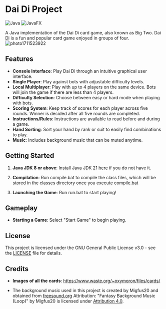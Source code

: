 # Dai Di Project

![Java](https://img.shields.io/badge/java-%23ED8B00.svg?style=for-the-badge&logo=openjdk&logoColor=white)
![JavaFX](https://img.shields.io/badge/javafx-%23FF0000.svg?style=for-the-badge&logo=javafx&logoColor=white)

A Java implementation of the Dai Di card game, also known as Big Two. Dai Di is a fun and popular card game enjoyed in groups of four.
![photo1711523922](https://github.com/kth333/dai-di/assets/143651427/16b52206-5d32-4a57-a56f-bf10392658cc)

## Features

- **Console Interface**: Play Dai Di through an intuitive graphical user interface.
- **Single Player**: Play against bots with adjustable difficulty levels.
- **Local Multiplayer**: Play with up to 4 players on the same device. Bots will join the game if there are less than 4 players.
- **Difficulty Selection**: Choose between easy or hard mode when playing with bots. 
- **Scoring System**: Keep track of scores for each player across five rounds. Winner is decided after all five rounds are completed.
- **Instructions/Rules**: Instructions are available to read before and during a game.
- **Hand Sorting**: Sort your hand by rank or suit to easily find combinations to play.
- **Music**: Includes background music that can be muted anytime.

## Getting Started

1. **Java JDK 8 or above**: Install Java JDK 21 [here](https://www.oracle.com/java/technologies/javase/jdk21-archive-downloads.html) if you do not have it.

2. **Compilation**: Run compile.bat to compile the class files, which will be stored in the classes directory once you execute compile.bat

3. **Launching the Game**: Run run.bat to start playing!

## Gameplay

- **Starting a Game**: Select "Start Game" to begin playing.

## License
This project is licensed under the GNU General Public License v3.0 - see the [LICENSE](LICENSE) file for details.

## Credits
- **Images of all the cards**: https://www.waste.org/~oxymoron/files/cards/

- The background music used in this project is created by Migfus20 and obtained from [freesound.org](https://freesound.org/s/561394/) Attribution: "Fantasy Background Music (Loop)" by Migfus20 is licensed under [Attribution 4.0](https://creativecommons.org/licenses/by/4.0/).
